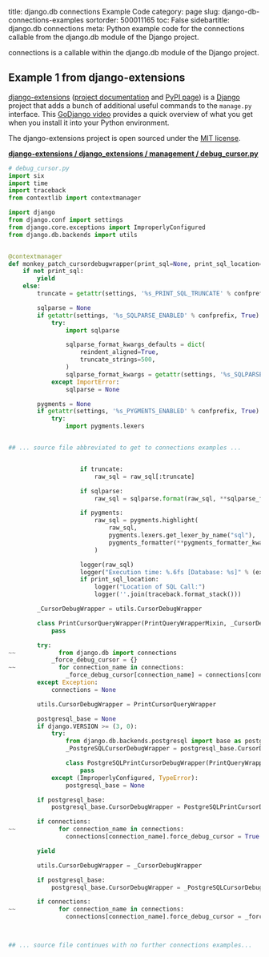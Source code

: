 title: django.db connections Example Code
category: page
slug: django-db-connections-examples
sortorder: 500011165
toc: False
sidebartitle: django.db connections
meta: Python example code for the connections callable from the django.db module of the Django project.


connections is a callable within the django.db module of the Django project.


## Example 1 from django-extensions
[django-extensions](https://github.com/django-extensions/django-extensions)
([project documentation](https://django-extensions.readthedocs.io/en/latest/)
and [PyPI page](https://pypi.org/project/django-extensions/))
is a [Django](/django.html) project that adds a bunch of additional
useful commands to the `manage.py` interface. This
[GoDjango video](https://www.youtube.com/watch?v=1F6G3ONhr4k) provides a
quick overview of what you get when you install it into your Python
environment.

The django-extensions project is open sourced under the
[MIT license](https://github.com/django-extensions/django-extensions/blob/master/LICENSE).

[**django-extensions / django_extensions / management / debug_cursor.py**](https://github.com/django-extensions/django-extensions/blob/master/django_extensions/management/debug_cursor.py)

```python
# debug_cursor.py
import six
import time
import traceback
from contextlib import contextmanager

import django
from django.conf import settings
from django.core.exceptions import ImproperlyConfigured
from django.db.backends import utils


@contextmanager
def monkey_patch_cursordebugwrapper(print_sql=None, print_sql_location=False, truncate=None, logger=six.print_, confprefix="DJANGO_EXTENSIONS"):
    if not print_sql:
        yield
    else:
        truncate = getattr(settings, '%s_PRINT_SQL_TRUNCATE' % confprefix, 1000)

        sqlparse = None
        if getattr(settings, '%s_SQLPARSE_ENABLED' % confprefix, True):
            try:
                import sqlparse

                sqlparse_format_kwargs_defaults = dict(
                    reindent_aligned=True,
                    truncate_strings=500,
                )
                sqlparse_format_kwargs = getattr(settings, '%s_SQLPARSE_FORMAT_KWARGS' % confprefix, sqlparse_format_kwargs_defaults)
            except ImportError:
                sqlparse = None

        pygments = None
        if getattr(settings, '%s_PYGMENTS_ENABLED' % confprefix, True):
            try:
                import pygments.lexers


## ... source file abbreviated to get to connections examples ...


                    if truncate:
                        raw_sql = raw_sql[:truncate]

                    if sqlparse:
                        raw_sql = sqlparse.format(raw_sql, **sqlparse_format_kwargs)

                    if pygments:
                        raw_sql = pygments.highlight(
                            raw_sql,
                            pygments.lexers.get_lexer_by_name("sql"),
                            pygments_formatter(**pygments_formatter_kwargs),
                        )

                    logger(raw_sql)
                    logger("Execution time: %.6fs [Database: %s]" % (execution_time, self.db.alias))
                    if print_sql_location:
                        logger("Location of SQL Call:")
                        logger(''.join(traceback.format_stack()))

        _CursorDebugWrapper = utils.CursorDebugWrapper

        class PrintCursorQueryWrapper(PrintQueryWrapperMixin, _CursorDebugWrapper):
            pass

        try:
~~            from django.db import connections
            _force_debug_cursor = {}
~~            for connection_name in connections:
                _force_debug_cursor[connection_name] = connections[connection_name].force_debug_cursor
        except Exception:
            connections = None

        utils.CursorDebugWrapper = PrintCursorQueryWrapper

        postgresql_base = None
        if django.VERSION >= (3, 0):
            try:
                from django.db.backends.postgresql import base as postgresql_base
                _PostgreSQLCursorDebugWrapper = postgresql_base.CursorDebugWrapper

                class PostgreSQLPrintCursorDebugWrapper(PrintQueryWrapperMixin, _PostgreSQLCursorDebugWrapper):
                    pass
            except (ImproperlyConfigured, TypeError):
                postgresql_base = None

        if postgresql_base:
            postgresql_base.CursorDebugWrapper = PostgreSQLPrintCursorDebugWrapper

        if connections:
~~            for connection_name in connections:
                connections[connection_name].force_debug_cursor = True

        yield

        utils.CursorDebugWrapper = _CursorDebugWrapper

        if postgresql_base:
            postgresql_base.CursorDebugWrapper = _PostgreSQLCursorDebugWrapper

        if connections:
~~            for connection_name in connections:
                connections[connection_name].force_debug_cursor = _force_debug_cursor[connection_name]



## ... source file continues with no further connections examples...

```

